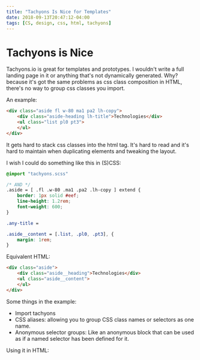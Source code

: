 ```yaml
---
title: "Tachyons Is Nice for Templates"
date: 2018-09-13T20:47:12-04:00
tags: [CS, design, css, html, tachyons]
---
```


# Tachyons is Nice

Tachyons.io is great for templates and prototypes.
I wouldn't write a full landing page in it or anything that's not dynamically generated.
Why? because it's got the same problems as css class composition in HTML, there's no way to group css classes you import.

An example:

```HTML
<div class="aside fl w-80 ma1 pa2 lh-copy">
    <div class="aside-heading lh-title">Technologies</div>
    <ul class="list pl0 pt3">
    </ul>
</div>
```

It gets hard to stack css classes into the html tag. It's hard to read and it's
hard to maintain when duplicating elements and tweaking the layout.

I wish I could do something like this in (S)CSS:

```SCSS
@import "tachyons.scss"

/* AND */
.aside = [ .fl .w-80 .ma1 .pa2 .lh-copy ] extend {
    border: 1px solid #eef;
    line-height: 1.2rem;
    font-weight: 600;
}

.any-title =

.aside__content = [.list, .pl0, .pt3], {
    margin: 1rem;
}

```

Equivalent HTML:

```HTML
<div class="aside">
    <div class="aside__heading">Technologies</div>
    <ul class="aside__content">
    </ul>
</div>

```

Some things in the example:

- Import tachyons
- CSS aliases: allowing you to group CSS class names or selectors as one name.
- Anonymous selector groups: Like an anonymous block that can be used as if a named selector has been defined for it.


Using it in HTML:

```HTML

```
